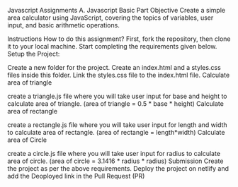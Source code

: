
Javascript Assignments
A. Javascript Basic Part
Objective
Create a simple area calculator using JavaScript, covering the topics of variables, user input, and basic arithmetic operations.

Instructions
How to do this assignment?
First, fork the repository, then clone it to your local machine.
Start completing the requirements given below.
Setup the Project:

Create a new folder for the project.
Create an index.html and a styles.css files inside this folder.
Link the styles.css file to the index.html file.
Calculate area of triangle

create a triangle.js file where you will take user input for base and height to calculate area of triangle. (area of triangle = 0.5 * base * height)
Calculate area of rectangle

create a rectangle.js file where you will take user input for length and width to calculate area of rectangle. (area of rectangle = length*width)
Calculate area of Circle

create a circle.js file where you will take user input for radius to calculate area of circle. (area of circle = 3.1416 * radius * radius)
Submission
Create the project as per the above requirements.
Deploy the project on netlify and add the Deoployed link in the Pull Request (PR)
